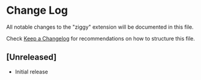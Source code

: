 # Change Log

All notable changes to the "ziggy" extension will be documented in this file.

Check [Keep a Changelog](http://keepachangelog.com/) for recommendations on how to structure this file.

## [Unreleased]

- Initial release